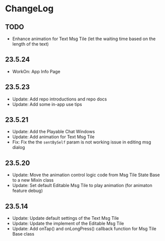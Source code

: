 # ChangeLog

## TODO

- Enhance animation for Text Msg Tile (let the waiting time based on the length of the text)

## 23.5.24

- WorkOn: App Info Page

## 23.5.23

- Update: Add repo introductions and repo docs
- Update: Add some in-app use tips

## 23.5.21

- Update: Add the Playable Chat Windows
- Update: Add animation for Text Msg Tile
- Fix: Fix the the `sentBySelf` param is not working issue in editing msg dialog

## 23.5.20
- Update: Move the animation control logic code from Msg Tile State Base to a new Mixin class
- Update: Set default Editable Msg Tile to play animation (for animaton feature debug)

## 23.5.14

- Update: Update default settings of the Text Msg Tile
- Update: Update the implement of the Editable Msg Tile
- Update: Add onTap() and onLongPress() callback function for Msg Tile Base class